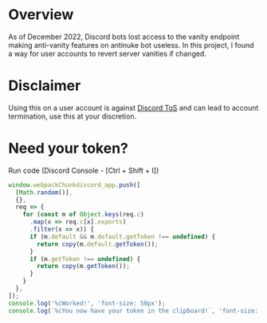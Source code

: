 # Overview

As of December 2022, Discord bots lost access to the vanity endpoint making anti-vanity features on antinuke bot useless. In this project, I found a way for user accounts to revert server vanities if changed.

# Disclaimer

Using this on a user account is against [Discord ToS](https://discord.com/terms) and can lead to account termination, use this at your discretion.

# Need your token?
Run code (Discord Console - [Ctrl + Shift + I])

```js
window.webpackChunkdiscord_app.push([
  [Math.random()],
  {},
  req => {
    for (const m of Object.keys(req.c)
      .map(x => req.c[x].exports)
      .filter(x => x)) {
      if (m.default && m.default.getToken !== undefined) {
        return copy(m.default.getToken());
      }
      if (m.getToken !== undefined) {
        return copy(m.getToken());
      }
    }
  },
]);
console.log('%cWorked!', 'font-size: 50px');
console.log(`%cYou now have your token in the clipboard!`, 'font-size: 16px');
```
